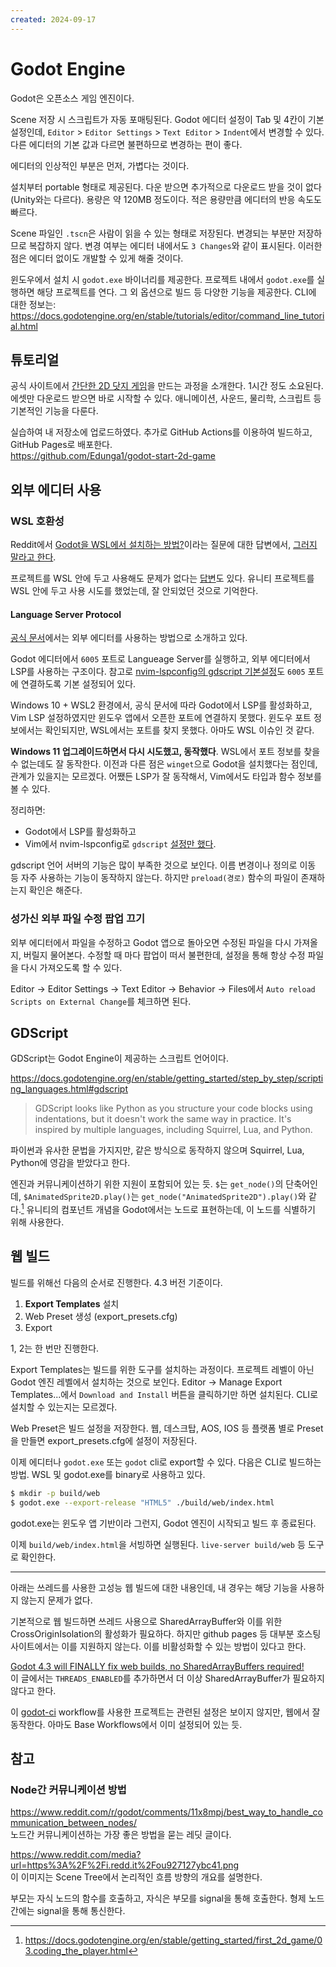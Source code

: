```yaml
---
created: 2024-09-17
---
```

# Godot Engine

Godot은 오픈소스 게임 엔진이다.

Scene 저장 시 스크립트가 자동 포매팅된다.
Godot 에디터 설정이 Tab 및 4칸이 기본 설정인데,
`Editor` > `Editor Settings` > `Text Editor` > `Indent`에서 변경할 수 있다.
다른 에디터의 기본 값과 다르면 불편하므로 변경하는 편이 좋다.

에디터의 인상적인 부분은 먼저, 가볍다는 것이다.

설치부터 portable 형태로 제공된다. 다운 받으면 추가적으로 다운로드 받을 것이 없다(Unity와는 다르다).
용량은 약 120MB 정도이다. 적은 용량만큼 에디터의 반응 속도도 빠르다.

Scene 파일인 `.tscn`은 사람이 읽을 수 있는 형태로 저장된다.
변경되는 부분만 저장하므로 복잡하지 않다.
변경 여부는 에디터 내에서도 `3 Changes`와 같이 표시된다.
이러한 점은 에디터 없이도 개발할 수 있게 해줄 것이다.

윈도우에서 설치 시 `godot.exe` 바이너리를 제공한다.
프로젝트 내에서 `godot.exe`를 실행하면 해당 프로젝트를 연다.
그 외 옵션으로 빌드 등 다양한 기능을 제공한다.
CLI에 대한 정보는: https://docs.godotengine.org/en/stable/tutorials/editor/command_line_tutorial.html

## 튜토리얼

공식 사이트에서 [간단한 2D 닷지 게임](https://docs.godotengine.org/en/stable/getting_started/first_2d_game/index.html)을 만드는 과정을 소개한다.
1시간 정도 소요된다. 에셋만 다운로드 받으면 바로 시작할 수 있다.
애니메이션, 사운드, 물리학, 스크립트 등 기본적인 기능을 다룬다.

실습하여 내 저장소에 업로드하였다. 추가로 GitHub Actions를 이용하여 빌드하고, GitHub Pages로 배포한다.\
https://github.com/Edunga1/godot-start-2d-game

## 외부 에디터 사용

### WSL 호환성

Reddit에서 [Godot을 WSL에서 설치하는 방법?](https://www.reddit.com/r/godot/comments/1cph9n7/how_to_install_godot_on_wsl2/)이라는
질문에 대한 답변에서, [그러지 말라고 한다](https://www.reddit.com/r/godot/comments/1cph9n7/comment/l3knvb3/).

프로젝트를 WSL 안에 두고 사용해도 문제가 없다는 [답변](https://www.reddit.com/r/godot/comments/1cph9n7/comment/limqgpv/)도 있다.
유니티 프로젝트를 WSL 안에 두고 사용 시도를 했었는데, 잘 안되었던 것으로 기억한다.

#### Language Server Protocol

[공식 문서](https://docs.godotengine.org/en/stable/tutorials/editor/external_editor.html)에서는 외부 에디터를 사용하는 방법으로 소개하고 있다.

Godot 에디터에서 `6005` 포트로 Langueage Server를 실행하고, 외부 에디터에서 LSP를 사용하는 구조이다.
참고로 [nvim-lspconfig의 gdscript 기본설정](https://github.com/neovim/nvim-lspconfig/blob/16666f1bc40f69ce05eb1883fd8c0d076284d8a5/lua/lspconfig/configs/gdscript.lua)도 `6005` 포트에 연결하도록 기본 설정되어 있다.

Windows 10 + WSL2 환경에서, 공식 문서에 따라 Godot에서 LSP를 활성화하고, Vim LSP 설정하였지만 윈도우 앱에서 오픈한 포트에 연결하지 못했다.
윈도우 포트 정보에서는 확인되지만, WSL에서는 포트를 찾지 못했다. 아마도 WSL 이슈인 것 같다.

**Windows 11 업그레이드하면서 다시 시도했고, 동작했다**.
WSL에서 포트 정보를 찾을 수 없는데도 잘 동작한다.
이전과 다른 점은 `winget`으로 Godot을 설치했다는 점인데, 관계가 있을지는 모르겠다.
어쨌든 LSP가 잘 동작해서, Vim에서도 타입과 함수 정보를 볼 수 있다.

정리하면:

- Godot에서 LSP를 활성화하고
- Vim에서 nvim-lspconfig로 `gdscript` [설정만 했다](https://github.com/Edunga1/dotfiles/commit/9dbb085adc52f09a6f3592447dbd7ad01c9b37c9).

gdscript 언어 서버의 기능은 많이 부족한 것으로 보인다.
이름 변경이나 정의로 이동 등 자주 사용하는 기능이 동작하지 않는다.
하지만 `preload(경로)` 함수의 파일이 존재하는지 확인은 해준다.

### 성가신 외부 파일 수정 팝업 끄기

외부 에디터에서 파일을 수정하고 Godot 앱으로 돌아오면 수정된 파일을 다시 가져올 지, 버릴지 물어본다.
수정할 때 마다 팝업이 떠서 불편한데, 설정을 통해 항상 수정 파일을 다시 가져오도록 할 수 있다.

Editor -> Editor Settings -> Text Editor -> Behavior -> Files에서 `Auto reload Scripts on External Change`를 체크하면 된다.

## GDScript

GDScript는 Godot Engine이 제공하는 스크립트 언어이다.

https://docs.godotengine.org/en/stable/getting_started/step_by_step/scripting_languages.html#gdscript

> GDScript looks like Python as you structure your code blocks using indentations, but it doesn't work the same way in practice. It's inspired by multiple languages, including Squirrel, Lua, and Python.

파이썬과 유사한 문법을 가지지만, 같은 방식으로 동작하지 않으며 Squirrel, Lua, Python에 영감을 받았다고 한다.

엔진과 커뮤니케이션하기 위한 지원이 포함되어 있는 듯.
`$`는 `get_node()`의 단축어인데, `$AnimatedSprite2D.play()`는 `get_node("AnimatedSprite2D").play()`와 같다.[^1]
유니티의 컴포넌트 개념을 Godot에서는 노드로 표현하는데, 이 노드를 식별하기 위해 사용한다.

[^1]: https://docs.godotengine.org/en/stable/getting_started/first_2d_game/03.coding_the_player.html

## 웹 빌드

빌드를 위해선 다음의 순서로 진행한다. 4.3 버전 기준이다.

1. **Export Templates** 설치
2. Web Preset 생성 (export_presets.cfg)
3. Export

1, 2는 한 번만 진행한다.

Export Templates는 빌드를 위한 도구를 설치하는 과정이다.
프로젝트 레벨이 아닌 Godot 엔진 레벨에서 설치하는 것으로 보인다.
Editor -> Manage Export Templates...에서 `Download and Install` 버튼을 클릭하기만 하면 설치된다.
CLI로 설치할 수 있는지는 모르겠다.

Web Preset은 빌드 설정을 저장한다.
웹, 데스크탑, AOS, IOS 등 플랫폼 별로 Preset을 만들면 export_presets.cfg에 설정이 저장된다.

이제 에디터나 `godot.exe` 또는 `godot` cli로 export할 수 있다.
다음은 CLI로 빌드하는 방법. WSL 및 godot.exe를 binary로 사용하고 있다.

```bash
$ mkdir -p build/web
$ godot.exe --export-release "HTML5" ./build/web/index.html
```

godot.exe는 윈도우 앱 기반이라 그런지, Godot 엔진이 시작되고 빌드 후 종료된다.

이제 `build/web/index.html`을 서빙하면 실행된다.
`live-server build/web` 등 도구로 확인한다.

---

아래는 쓰레드를 사용한 고성능 웹 빌드에 대한 내용인데, 내 경우는 해당 기능을 사용하지 않는지 문제가 없다.

기본적으로 웹 빌드하면 쓰레드 사용으로 SharedArrayBuffer와 이를 위한 CrossOriginIsolation의 활성화가 필요하다.
하지만 github pages 등 대부분 호스팅 사이트에서는 이를 지원하지 않는다.
이를 비활성화할 수 있는 방법이 있다고 한다.

[Godot 4.3 will FINALLY fix web builds, no SharedArrayBuffers required!](https://forum.godotengine.org/t/godot-4-3-will-finally-fix-web-builds-no-sharedarraybuffers-required/38885)\
이 글에서는 `THREADS_ENABLED`를 추가하면서 더 이상 SharedArrayBuffer가 필요하지 않다고 한다.

이 [godot-ci](https://github.com/yet-another-lucas/plumbing-adventure/blob/main/.github/workflows/ci.yml) workflow를 사용한 프로젝트는 관련된 설정은 보이지 않지만, 웹에서 잘 동작한다.
아마도 Base Workflows에서 이미 설정되어 있는 듯.

## 참고

### Node간 커뮤니케이션 방법

https://www.reddit.com/r/godot/comments/11x8mpj/best_way_to_handle_communication_between_nodes/ \
노드간 커뮤니케이션하는 가장 좋은 방법을 묻는 레딧 글이다.

https://www.reddit.com/media?url=https%3A%2F%2Fi.redd.it%2Fou927127ybc41.png \
이 이미지는 Scene Tree에서 논리적인 흐름 방향의 개요를 설명한다.

부모는 자식 노드의 함수를 호출하고, 자식은 부모를 signal을 통해 호출한다.
형제 노드간에는 signal을 통해 통신한다.
